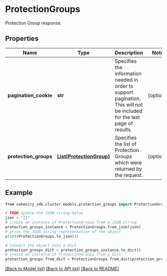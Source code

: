 # ProtectionGroups

Protection Group  response.

## Properties

Name | Type | Description | Notes
------------ | ------------- | ------------- | -------------
**pagination_cookie** | **str** | Specifies the information needed in order to support pagination. This will not be included for the last page of results. | [optional] 
**protection_groups** | [**List[ProtectionGroup]**](ProtectionGroup.md) | Specifies the list of Protection Groups which were returned by the request. | [optional] 

## Example

```python
from cohesity_sdk.cluster.models.protection_groups import ProtectionGroups

# TODO update the JSON string below
json = "{}"
# create an instance of ProtectionGroups from a JSON string
protection_groups_instance = ProtectionGroups.from_json(json)
# print the JSON string representation of the object
print(ProtectionGroups.to_json())

# convert the object into a dict
protection_groups_dict = protection_groups_instance.to_dict()
# create an instance of ProtectionGroups from a dict
protection_groups_from_dict = ProtectionGroups.from_dict(protection_groups_dict)
```
[[Back to Model list]](../README.md#documentation-for-models) [[Back to API list]](../README.md#documentation-for-api-endpoints) [[Back to README]](../README.md)


